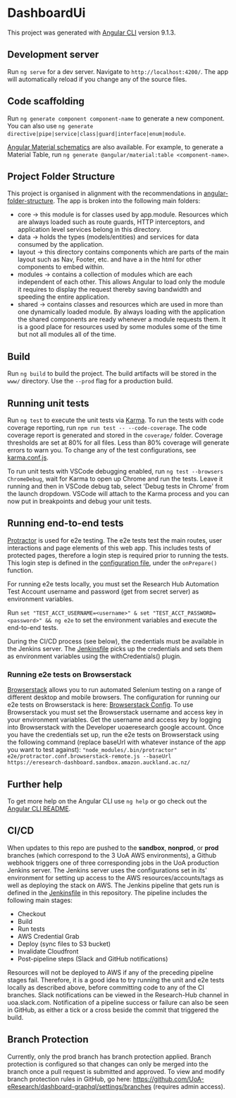 # DashboardUi

This project was generated with [Angular CLI](https://github.com/angular/angular-cli) version 9.1.3.

## Development server

Run `ng serve` for a dev server. Navigate to `http://localhost:4200/`. The app will automatically reload if you change any of the source files.

## Code scaffolding

Run `ng generate component component-name` to generate a new component. You can also use `ng generate directive|pipe|service|class|guard|interface|enum|module`.

[Angular Material schematics](https://material.angular.io/guide/schematics) are also available. For example, to generate a Material Table, run `ng generate @angular/material:table <component-name>`.

## Project Folder Structure

This project is organised in alignment with the recommendations in [angular-folder-structure](https://angular-folder-structure.readthedocs.io/en/latest/index.html).
The app is broken into the following main folders:
* core -> this module is for classes used by app.module. Resources which are always loaded such as route guards, HTTP interceptors, and application level services belong in this directory.
* data -> holds the types (models/entities) and services for data consumed by the application.
* layout -> this directory contains components which are parts of the main layout such as Nav, Footer, etc. and have a <router-outlet></router-outlet> in the html for other components to embed within.
* modules -> contains a collection of modules which are each independent of each other. This allows Angular to load only the module it requires to display the request thereby saving bandwidth and speeding the entire application.
* shared -> contains classes and resources which are used in more than one dynamically loaded module. By always loading with the application the shared components are ready whenever a module requests them. It is a good place for resources used by some modules some of the time but not all modules all of the time.

## Build

Run `ng build` to build the project. The build artifacts will be stored in the `www/` directory. Use the `--prod` flag for a production build.

## Running unit tests

Run `ng test` to execute the unit tests via [Karma](https://karma-runner.github.io). To run the tests with code coverage reporting, run 
`npm run test -- --code-coverage`. The code coverage report is generated and stored in the `coverage/` folder. Coverage thresholds are set at 80% for all files. Less than 80% coverage will generate errors to warn you. 
To change any of the test configurations, see [karma.conf.js](karma.conf.js).

To run unit tests with VSCode debugging enabled, run `ng test --browsers ChromeDebug`, wait for Karma to open up Chrome and run the tests. Leave it running and then in VSCode debug tab, select 'Debug tests in Chrome' from the launch dropdown. VSCode will attach to the Karma process and you can now put in breakpoints and debug your unit tests.

## Running end-to-end tests
[Protractor](https://www.protractortest.org/) is used for e2e testing. The e2e tests test the main routes, user interactions and page elements of this web app. This includes tests of protected pages, therefore a login step is required prior to running the tests. This login step is defined in the [configuration file](e2e/protractor.conf.js), under the `onPrepare()` function.

For running e2e tests locally, you must set the Research Hub Automation Test Account username and password (get from secret server) as environment variables.

Run `set "TEST_ACCT_USERNAME=<username>" & set "TEST_ACCT_PASSWORD=<password>" && ng e2e` to set the environment variables and execute the end-to-end tests.

During the CI/CD process (see below), the credentials must be available in the Jenkins server. The [Jenkinsfile](Jenkinsfile) picks up the credentials and sets them as environment variables using the withCredentials() plugin.

### Running e2e tests on Browserstack
[Browserstack]() allows you to run automated Selenium testing on a range of different desktop and mobile browsers. The configuration for running our e2e tests on Browserstack is here: [Browserstack Config](e2e/protractor.conf.browserstack-remote.js).
To use Browserstack you must set the Browserstack username and access key in your environment variables. Get the username and access key by logging into Browserstack with the Developer uoaeresearch google account. 
Once you have the credentials set up, run the e2e tests on Browserstack using the following command (replace baseUrl with whatever instance of the app you want to test against):
`"node_modules/.bin/protractor" e2e/protractor.conf.browserstack-remote.js --baseUrl https://eresearch-dashboard.sandbox.amazon.auckland.ac.nz/`

## Further help

To get more help on the Angular CLI use `ng help` or go check out the [Angular CLI README](https://github.com/angular/angular-cli/blob/master/README.md).

## CI/CD

When updates to this repo are pushed to the **sandbox**, **nonprod**, or **prod** branches (which correspond to the 3 UoA AWS environments), a Github webhook triggers one of three corresponding jobs in the UoA production Jenkins server.
The Jenkins server uses the configurations set in its' environment for setting up access to the AWS resources/accounts/tags as well as deploying the stack on AWS. 
The Jenkins pipeline that gets run is defined in the [Jenkinsfile](Jenkinsfile) in this repository. The pipeline includes the following main stages:
* Checkout
* Build
* Run tests
* AWS Credential Grab
* Deploy (sync files to S3 bucket)
* Invalidate Cloudfront
* Post-pipeline steps (Slack and GitHub notifications)

Resources will not be deployed to AWS if any of the preceding pipeline stages fail. Therefore, it is a good idea to try running the unit and e2e tests locally as described above, before committing code to any of the CI branches.
Slack notifications can be viewed in the Research-Hub channel in uoa.slack.com.
Notification of a pipeline success or failure can also be seen in GitHub, as either a tick or a cross beside the commit that triggered the build.

## Branch Protection

Currently, only the prod branch has branch protection applied. Branch protection is configured so that changes can only be merged into the branch once a pull request is submitted and approved. To view and modify branch protection rules in GitHub, go here: https://github.com/UoA-eResearch/dashboard-graphql/settings/branches (requires admin access).